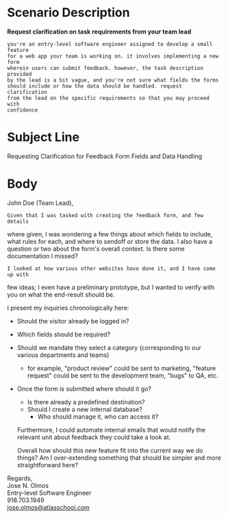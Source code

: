 # Scenario Description

**Request clarification on task requirements from your team lead**

```
you're an entry-level software engineer assigned to develop a small feature
for a web app your team is working on. it involves implementing a new form
wherein users can submit feedback. however, the task description provided
by the lead is a bit vague, and you're not sure what fields the forms
should include or how the data should be handled. request clarification
from the lead on the specific requirements so that you may proceed with
confidence
```

# Subject Line

Requesting Clarification for Feedback Form Fields and Data Handling

# Body

John Doe (Team Lead),

    Given that I was tasked with creating the feedback form, and few details
where given, I was wondering a few things about which fields to include,
what rules for each, and where to sendoff or store the data.  I also have a
question or two about the form's overall context. Is there some
documentation I missed?

    I looked at how various other websites have done it, and I have come up with
few ideas; I even have a preliminary prototype, but I wanted to verify with
you on what the end-result should be.

I present my inquiries chronologically here:

- Should the visitor already be logged in?
- Which fields should be required?
- Should we mandate they select a category (corresponding to our various
  departments and teams)
	- for example, "product review" could be sent to marketing, "feature
	  request" could be sent to the development team, "bugs" to QA, etc.
- Once the form is submitted where should it go?
	- Is there already a predefined destination?
	- Should I create a new internal database?
		- Who should manage it, who can access it?

    Furthermore, I could automate internal emails that would notify the relevant
unit about feedback they could take a look at.

    Overall how should this new feature fit into the current way we do things?
Am I over-extending something that should be simpler and more
straightforward here?

Regards,\
Jose N. Olmos\
Entry-level Software Engineer\
918.703.1949\
jose.olmos@atlasschool.com
